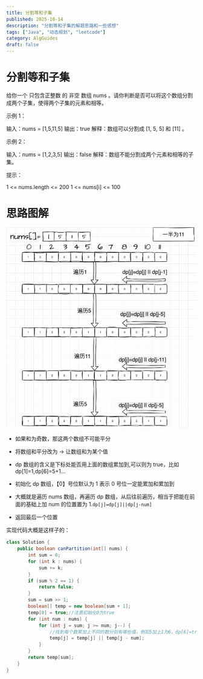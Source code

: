 ```yaml
---
title: 分割等和子集
published: 2025-10-14
description: "分割等和子集的解题思路和一些感想"
tags: ["Java", "动态规划", "leetcode"]
category: AlgGuides
draft: false
---
```


# 分割等和子集

给你一个 只包含正整数 的 非空 数组 nums 。请你判断是否可以将这个数组分割成两个子集，使得两个子集的元素和相等。

示例 1：

输入：nums = [1,5,11,5]
输出：true
解释：数组可以分割成 [1, 5, 5] 和 [11] 。

示例 2：

输入：nums = [1,2,3,5]
输出：false
解释：数组不能分割成两个元素和相等的子集。

提示：

1 <= nums.length <= 200
1 <= nums[i] <= 100

# 思路图解

![分割等和子集](src/content/posts/算法篇/二分模板/分割等和子集.png)

- 如果和为奇数，那这两个数组不可能平分

- 将数组和平分改为 -> 让数组和为某个值

- dp 数组的含义是下标处能否用上面的数组累加到,可以则为 true，比如 dp[1]=1,dp[6]=5+1...

- 初始化 dp 数组，【0】号位默认为 1 表示 0 号位一定能累加和累加到

- 大概就是遍历 nums 数组，再遍历 dp 数组，从后往前遍历，相当于把能在前面的基础上加 num 的位置置为 1.`dp[j]=dp[j]||dp[j-num]`

- 返回最后一个位置

实现代码大概是这样子的：

```java
class Solution {
    public boolean canPartition(int[] nums) {
        int sum = 0;
        for (int k : nums) {
            sum += k;
        }
        if (sum % 2 == 1) {
            return false;
        }
        sum = sum >> 1;
        boolean[] temp = new boolean[sum + 1];
        temp[0] = true;//注意初始化0为true
        for (int num : nums) {
            for (int j = sum; j >= num; j--) {
                //找到每个数累加上不同的数分别有哪些值，例如5加上1为6，dp[6]=true
                temp[j] = temp[j] || temp[j - num];
            }
        }
        return temp[sum];
    }
}
```
